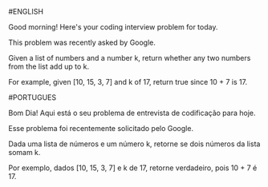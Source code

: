 #ENGLISH

Good morning! Here's your coding interview problem for today.

This problem was recently asked by Google.

Given a list of numbers and a number k, return whether any two numbers from the list add up to k.

For example, given [10, 15, 3, 7] and k of 17, return true since 10 + 7 is 17.

#PORTUGUES

Bom Dia! Aqui está o seu problema de entrevista de codificação para hoje.

Esse problema foi recentemente solicitado pelo Google.

Dada uma lista de números e um número k, retorne se dois números da lista somam k.

Por exemplo, dados [10, 15, 3, 7] e k de 17, retorne verdadeiro, pois 10 + 7 é 17.

